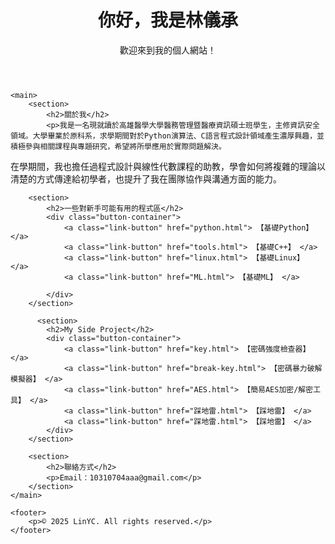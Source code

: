 
<html lang="zh-TW">
<head>
    <meta charset="UTF-8">
    <link rel="stylesheet" href="style.css">
</head>
<body>
    <header>
        <h1>你好，我是林儀承</h1>
        <p>歡迎來到我的個人網站！</p>
    </header>

    <main>
        <section>
            <h2>關於我</h2>
            <p>我是一名現就讀於高雄醫學大學醫務管理暨醫療資訊碩士班學生，主修資訊安全領域。大學畢業於原科系，求學期間對於Python演算法、C語言程式設計領域產生濃厚興趣，並積極參與相關課程與專題研究，希望將所學應用於實際問題解決。
在學期間，我也擔任過程式設計與線性代數課程的助教，學會如何將複雜的理論以清楚的方式傳達給初學者，也提升了我在團隊協作與溝通方面的能力。
</p>
        </section>

        <section>
            <h2>一些對新手可能有用的程式區</h2>
            <div class="button-container">
                <a class="link-button" href="python.html"> 【基礎Python】 </a>
                <a class="link-button" href="tools.html"> 【基礎C++】 </a>
                <a class="link-button" href="linux.html"> 【基礎Linux】 </a>
                <a class="link-button" href="ML.html"> 【基礎ML】 </a>

            </div>
        </section>

          <section>
            <h2>My Side Project</h2>
            <div class="button-container">
                <a class="link-button" href="key.html"> 【密碼強度檢查器】 </a>
                <a class="link-button" href="break-key.html"> 【密碼暴力破解模擬器】 </a>
                <a class="link-button" href="AES.html"> 【簡易AES加密/解密工具】 </a>
                <a class="link-button" href="踩地雷.html"> 【踩地雷】 </a>
                <a class="link-button" href="踩地雷.html"> 【踩地雷】 </a>
            </div>
        </section>

        <section>
            <h2>聯絡方式</h2>
            <p>Email：10310704aaa@gmail.com</p>
        </section>
    </main>

    <footer>
        <p>© 2025 LinYC. All rights reserved.</p>
    </footer>
</body>
</html>

